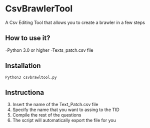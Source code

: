 # CsvBrawlerTool
A Csv Editing Tool that allows you to create a brawler in a few steps

## How to use it?
-Python 3.0 or higher
-Texts_patch.csv file

## Installation
`Python3 csvbrawltool.py`

## Instructiona
3. Insert the name of the Text_Patch.csv file
4. Specify the name that you want to assing to the TID
5. Compile the rest of the questions
6. The script will automatically export the file for you
